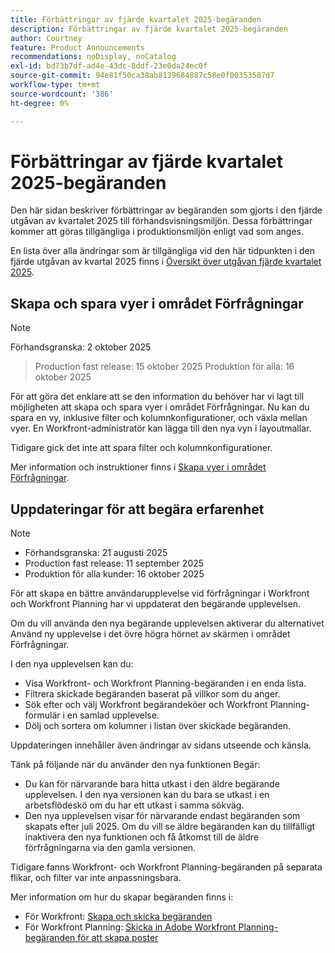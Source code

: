 ```yaml
---
title: Förbättringar av fjärde kvartalet 2025-begäranden
description: Förbättringar av fjärde kvartalet 2025-begäranden
author: Courtney
feature: Product Announcements
recommendations: noDisplay, noCatalog
exl-id: bd73b7df-ad4e-43dc-8ddf-23e0da24ec0f
source-git-commit: 94e81f50ca38ab8139684887c58e0f00353587d7
workflow-type: tm+mt
source-wordcount: '386'
ht-degree: 0%

---
```


# Förbättringar av fjärde kvartalet 2025-begäranden

Den här sidan beskriver förbättringar av begäranden som gjorts i den fjärde utgåvan av kvartalet 2025 till förhandsvisningsmiljön. Dessa förbättringar kommer att göras tillgängliga i produktionsmiljön enligt vad som anges.

En lista över alla ändringar som är tillgängliga vid den här tidpunkten i den fjärde utgåvan av kvartal 2025 finns i [Översikt över utgåvan fjärde kvartalet 2025](/help/quicksilver/product-announcements/product-releases/25-q4-release-activity/25-q4-release-overview.md).

## Skapa och spara vyer i området Förfrågningar

>[!NOTE]
>
>Förhandsgranska: 2 oktober 2025
>>Production fast release: 15 oktober 2025
>>Produktion för alla: 16 oktober 2025

För att göra det enklare att se den information du behöver har vi lagt till möjligheten att skapa och spara vyer i området Förfrågningar. Nu kan du spara en vy, inklusive filter och kolumnkonfigurationer, och växla mellan vyer. En Workfront-administratör kan lägga till den nya vyn i layoutmallar.

Tidigare gick det inte att spara filter och kolumnkonfigurationer.

Mer information och instruktioner finns i [Skapa vyer i området Förfrågningar](/help/quicksilver/manage-work/requests/create-requests/create-views-for-requests-list.md).

<!--## New combined Status column in unified Request list 

>[!NOTE]
>
>* Preview: August 28, 2025
>* Production fast release: September 11, 2025
>* Production for all customers: October 16, 2025

To simplify the unified request experience, the Status column now displays both Request Status and Approval Status, whichever applies to a given request.

For more information on creating requests see:

* For Workfront: [Create and submit requests](/help/quicksilver/manage-work/requests/create-requests/create-submit-requests.md)
* For Workfront Planning: [Submit Adobe Workfront Planning requests to create records](/help/quicksilver/planning/requests/submit-requests.md)-->

## Uppdateringar för att begära erfarenhet

>[!NOTE]
>
>* Förhandsgranska: 21 augusti 2025
>* Production fast release: 11 september 2025
>* Produktion för alla kunder: 16 oktober 2025

För att skapa en bättre användarupplevelse vid förfrågningar i Workfront och Workfront Planning har vi uppdaterat den begärande upplevelsen.

Om du vill använda den nya begärande upplevelsen aktiverar du alternativet Använd ny upplevelse i det övre högra hörnet av skärmen i området Förfrågningar.

I den nya upplevelsen kan du:

* Visa Workfront- och Workfront Planning-begäranden i en enda lista.
* Filtrera skickade begäranden baserat på villkor som du anger.
* Sök efter och välj Workfront begärandeköer och Workfront Planning-formulär i en samlad upplevelse.
* Dölj och sortera om kolumner i listan över skickade begäranden.

Uppdateringen innehåller även ändringar av sidans utseende och känsla.

Tänk på följande när du använder den nya funktionen Begär:

* Du kan för närvarande bara hitta utkast i den äldre begärande upplevelsen. I den nya versionen kan du bara se utkast i en arbetsflödeskö om du har ett utkast i samma sökväg.
* Den nya upplevelsen visar för närvarande endast begäranden som skapats efter juli 2025. Om du vill se äldre begäranden kan du tillfälligt inaktivera den nya funktionen och få åtkomst till de äldre förfrågningarna via den gamla versionen.

Tidigare fanns Workfront- och Workfront Planning-begäranden på separata flikar, och filter var inte anpassningsbara.

Mer information om hur du skapar begäranden finns i:

* För Workfront: [Skapa och skicka begäranden](/help/quicksilver/manage-work/requests/create-requests/create-submit-requests.md)
* För Workfront Planning: [Skicka in Adobe Workfront Planning-begäranden för att skapa poster](/help/quicksilver/planning/requests/submit-requests.md)
